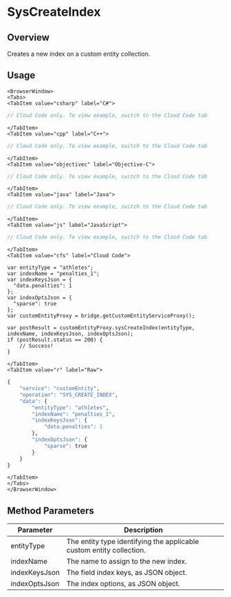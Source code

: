 # SysCreateIndex
## Overview
Creates a new index on a custom entity collection.

<PartialServop service_name="customEntity" operation_name="SYS_CREATE_INDEX" />

## Usage

```mdx-code-block
<BrowserWindow>
<Tabs>
<TabItem value="csharp" label="C#">
```

```csharp
// Cloud Code only. To view example, switch to the Cloud Code tab
```

```mdx-code-block
</TabItem>
<TabItem value="cpp" label="C++">
```

```cpp
// Cloud Code only. To view example, switch to the Cloud Code tab
```

```mdx-code-block
</TabItem>
<TabItem value="objectivec" label="Objective-C">
```

```objectivec
// Cloud Code only. To view example, switch to the Cloud Code tab
```

```mdx-code-block
</TabItem>
<TabItem value="java" label="Java">
```

```java
// Cloud Code only. To view example, switch to the Cloud Code tab
```

```mdx-code-block
</TabItem>
<TabItem value="js" label="JavaScript">
```

```javascript
// Cloud Code only. To view example, switch to the Cloud Code tab
```

```mdx-code-block
</TabItem>
<TabItem value="cfs" label="Cloud Code">
```

```cfscript
var entityType = "athletes";
var indexName = "penalties_1";
var indexKeysJson = {
  "data.penalties": 1
};
var indexOptsJson = {
  "sparse": true
};
var customEntityProxy = bridge.getCustomEntityServiceProxy();

var postResult = customEntityProxy.sysCreateIndex(entityType, indexName, indexKeysJson, indexOptsJson);
if (postResult.status == 200) {
    // Success!
}
```

```mdx-code-block
</TabItem>
<TabItem value="r" label="Raw">
```

```r
{
	"service": "customEntity",
	"operation": "SYS_CREATE_INDEX",
	"data": {
		"entityType": "athletes",
		"indexName": "penalties_1",
		"indexKeysJson": {
			"data.penalties": 1
		},
		"indexOptsJson": {
			"sparse": true
		}
	}
}
```

```mdx-code-block
</TabItem>
</Tabs>
</BrowserWindow>
```

## Method Parameters
Parameter | Description
--------- | -----------
entityType | The entity type identifying the applicable custom entity collection. 
indexName | The name to assign to the new index. 
indexKeysJson | The field index keys, as JSON object. 
indexOptsJson | The index options, as JSON object. 


